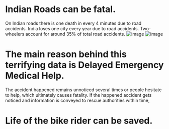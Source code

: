 # Indian Roads can be fatal. 
On Indian roads there is one death in every 4 minutes due to road accidents. India loses one city every year due to road accidents. Two-wheelers account for around 35% of total road accidents.
![image](https://github.com/Akshay807/Dhruva_/assets/37154329/01d31261-7d00-434b-a592-968a129dbfdc)  ![image](https://github.com/Akshay807/Dhruva_/assets/37154329/df042d68-af76-4a8c-a73d-c08cf05c0bfa)

# The main reason behind this terrifying data is Delayed Emergency Medical Help. 
The accident happened remains unnoticed several times or people hesitate to help, which ultimately causes fatality. If the happened accident gets noticed and information is conveyed to rescue authorities within time, 
# Life of the bike rider can be saved.	

